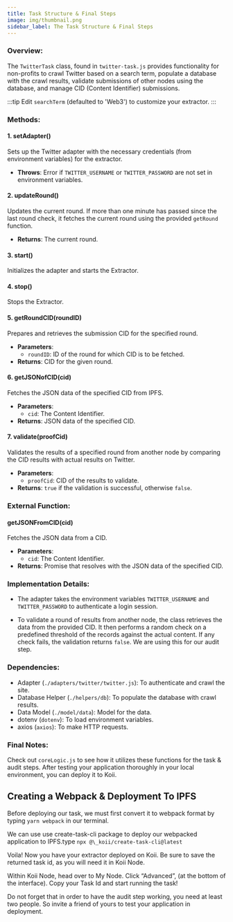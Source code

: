 ```yaml
---
title: Task Structure & Final Steps
image: img/thumbnail.png
sidebar_label: The Task Structure & Final Steps
---
```


### **Overview:**

The `TwitterTask` class, found in `twitter-task.js` provides functionality for non-profits to crawl Twitter based on a search term, populate a database with the crawl results, validate submissions of other nodes using the database, and manage CID (Content Identifier) submissions.

:::tip
Edit `searchTerm` (defaulted to 'Web3') to customize your extractor.
:::

### **Methods:**

#### 1. **setAdapter()**

Sets up the Twitter adapter with the necessary credentials (from environment variables) for the extractor.

- **Throws**: Error if `TWITTER_USERNAME` or `TWITTER_PASSWORD` are not set in environment variables.

#### 2. **updateRound()**

Updates the current round. If more than one minute has passed since the last round check, it fetches the current round using the provided `getRound` function.

- **Returns**: The current round.

#### 3. **start()**

Initializes the adapter and starts the Extractor.

#### 4. **stop()**

Stops the Extractor.

#### 5. **getRoundCID(roundID)**

Prepares and retrieves the submission CID for the specified round.

- **Parameters**:
  - `roundID`: ID of the round for which CID is to be fetched.
- **Returns**: CID for the given round.

#### 6. **getJSONofCID(cid)**

Fetches the JSON data of the specified CID from IPFS.

- **Parameters**:
  - `cid`: The Content Identifier.
- **Returns**: JSON data of the specified CID.

#### 7. **validate(proofCid)**

Validates the results of a specified round from another node by comparing the CID results with actual results on Twitter.

- **Parameters**:
  - `proofCid`: CID of the results to validate.
- **Returns**: `true` if the validation is successful, otherwise `false`.

### **External Function:**

#### **getJSONFromCID(cid)**

Fetches the JSON data from a CID.

- **Parameters**:
  - `cid`: The Content Identifier.
- **Returns**: Promise that resolves with the JSON data of the specified CID.

### **Implementation Details:**

- The adapter takes the environment variables `TWITTER_USERNAME` and `TWITTER_PASSWORD` to authenticate a login session.

- To validate a round of results from another node, the class retrieves the data from the provided CID. It then performs a random check on a predefined threshold of the records against the actual content. If any check fails, the validation returns `false`. We are using this for our audit step.

### **Dependencies:**

- Adapter (`./adapters/twitter/twitter.js`): To authenticate and crawl the site.
- Database Helper (`./helpers/db`): To populate the database with crawl results.
- Data Model (`./model/data`): Model for the data.
- dotenv (`dotenv`): To load environment variables.
- axios (`axios`): To make HTTP requests.

### **Final Notes:**

Check out `coreLogic.js` to see how it utilizes these functions for the task & audit steps. After testing your application thoroughly in your local environment, you can deploy it to Koii.

## Creating a Webpack & Deployment To IPFS

Before deploying our task, we must first convert it to
webpack format by typing `yarn webpack` in our terminal.

We can use use create-task-cli package to deploy our webpacked application to IPFS.type `npx @\_koii/create-task-cli@latest`

Voila! Now you have your extractor deployed on Koii. Be sure to save the returned task id, as you will need it in Koii Node.

Within Koii Node, head over to My Node. Click “Advanced”, (at the bottom of the interface). Copy your Task Id and start running the task!

Do not forget that in order to have the audit step working, you need at least two people. So invite a friend of yours to test your application in deployment.
